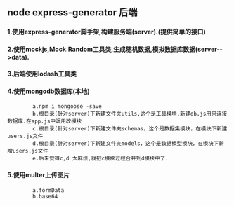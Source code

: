 ##     node  express-generator 后端

####   1.使用express-generator脚手架,构建服务端(server).(提供简单的接口)

####   2.使用mockjs,Mock.Random工具类,生成随机数据,模拟数据库数据(server-->data).

####   3.后端使用lodash工具类

####   4.使用mongodb数据库(本地)
            a.npm i mongoose -save
            b.根目录(针对server)下新建文件夹utils,这个是工具模块,新建db.js用来连接数据库.在app.js中调用改模块
            c.根目录(针对server)下新建文件夹schemas，这个是数据集模块，在模块下新建users.js文件
            d.根目录(针对server)下新建文件夹models，这个是数据模型模块，在模块下新增users.js文件
            e.后来觉得c,d 太麻烦,就把c模块过程合并到d模块中了.

####    5.使用multer上传图片
            a.formData
            b.base64
